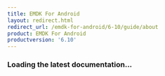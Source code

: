 ```yaml
---
title: EMDK For Android
layout: redirect.html
redirect_url: /emdk-for-android/6-10/guide/about
product: EMDK For Android
productversion: '6.10'
---
```


### Loading the latest documentation...






